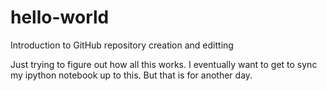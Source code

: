 # hello-world
Introduction to GitHub repository creation and editting

Just trying to figure out how all this works. I eventually want to get to sync my ipython notebook up to this. But that is for another day.
